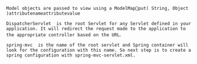 `Model objects are passed to view using a ModelMapput( String, Object )attributenameattributevalue`

`DispatcherServlet  is the root Servlet for any Servlet defined in your application. It will redirect the request made to the application to the appropriate controller based on the URL`.

`spring-mvc  is the name of the root servlet and Spring container will look for the configuration with this name. So next step is to create a spring configuration with spring-mvc-servlet.xml.`
